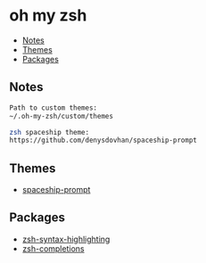# oh my zsh

* [Notes](#notes)
* [Themes](#themes)
* [Packages](#packages)

## Notes

```zsh
Path to custom themes:
~/.oh-my-zsh/custom/themes
```

```zsh
zsh spaceship theme:
https://github.com/denysdovhan/spaceship-prompt
```

## Themes

* [spaceship-prompt]()

## Packages

* [zsh-syntax-highlighting](https://github.com/zsh-users/zsh-syntax-highlighting)
* [zsh-completions]()
